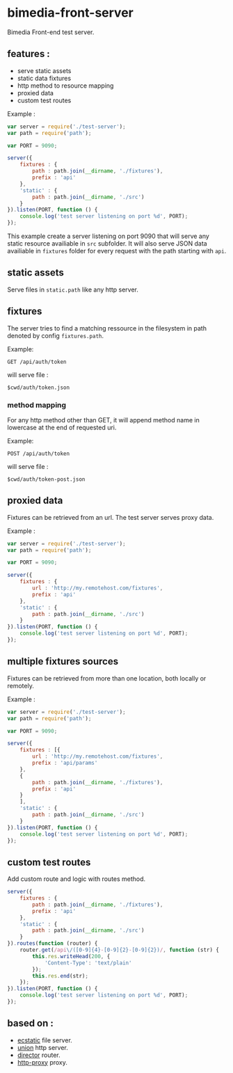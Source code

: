 bimedia-front-server
================

Bimedia Front-end test server.

## features :
* serve static assets
* static data fixtures
* http method to resource mapping
* proxied data
* custom test routes


Example :

```js
var server = require('./test-server');
var path = require('path');

var PORT = 9090;

server({
    fixtures : {
        path : path.join(__dirname, './fixtures'),
        prefix : 'api'
    },
    'static' : {
        path : path.join(__dirname, './src')
    }
}).listen(PORT, function () {
    console.log('test server listening on port %d', PORT);
});
```
This example create a server listening on port 9090 that will serve any static resource availiable in `src` subfolder.
It will also serve JSON data availiable in `fixtures` folder for every request with the path starting with `api`.

## static assets

Serve files in `static.path` like any http server. 

## fixtures 

The server tries to find a matching ressource in the filesystem in path denoted by config `fixtures.path`.

Example: 

`GET /api/auth/token`

will serve file :

`$cwd/auth/token.json`

### method mapping

For any http method other than GET, it will append method name in lowercase at the end of requested uri.

Example: 

`POST /api/auth/token`

will serve file :

`$cwd/auth/token-post.json`

## proxied data

Fixtures can be retrieved from an url. The test server serves proxy data.

Example :

```js
var server = require('./test-server');
var path = require('path');

var PORT = 9090;

server({
    fixtures : {
        url : 'http://my.remotehost.com/fixtures',
        prefix : 'api'
    },
    'static' : {
        path : path.join(__dirname, './src')
    }
}).listen(PORT, function () {
    console.log('test server listening on port %d', PORT);
});
```

## multiple fixtures sources

Fixtures can be retrieved from more than one location, both locally or remotely.

Example :

```js
var server = require('./test-server');
var path = require('path');

var PORT = 9090;

server({
    fixtures : [{
        url : 'http://my.remotehost.com/fixtures',
        prefix : 'api/params'
    },
    {
        path : path.join(__dirname, './fixtures'),
        prefix : 'api'
    }
    ],
    'static' : {
        path : path.join(__dirname, './src')
    }
}).listen(PORT, function () {
    console.log('test server listening on port %d', PORT);
});
```

## custom test routes

Add custom route and logic with routes method.

```js
server({
    fixtures : {
        path : path.join(__dirname, './fixtures'),
        prefix : 'api'
    },
    'static' : {
        path : path.join(__dirname, './src')
    }
}).routes(function (router) {
    router.get(/api\/([0-9]{4}-[0-9]{2}-[0-9]{2})/, function (str) {
        this.res.writeHead(200, {
            'Content-Type': 'text/plain'
        });
        this.res.end(str);
    });
}).listen(PORT, function () {
    console.log('test server listening on port %d', PORT);
});
```

## based on :
* [ecstatic](https://github.com/jesusabdullah/node-ecstatic) file server.
* [union](https://github.com/flatiron/union) http server.
* [director](https://github.com/flatiron/director) router.
* [http-proxy](https://github.com/nodejitsu/node-http-proxy) proxy.
